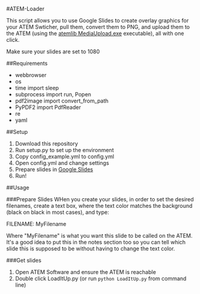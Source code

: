 #ATEM-Loader

This script allows you to use Google Slides to create overlay graphics for your ATEM Swticher, pull them, convert them to PNG, and upload them to the ATEM (using the  [atemlib MediaUpload.exe](https://github.com/mintopia/atemlib) executable), all with one click.

Make sure your slides are set to 1080

##Requirements
- webbrowser
- os
- time import sleep
- subprocess import run, Popen
- pdf2image import convert_from_path
- PyPDF2 import PdfReader
- re
- yaml

##Setup
1. Download this repository
2. Run setup.py to set up the environment
3. Copy config_example.yml to config.yml
4. Open config.yml and change settings 
5. Prepare slides in [Google Slides](https://slides.google.com)
6. Run!


##Usage

###Prepare Slides
WHen you create your slides, in order to set the desired filenames, create a text box, where the text color matches the background (black on black in most cases), and type:

   FILENAME: MyFilename

Where "MyFilename" is what you want this slide to be called on the ATEM. It's a good idea to put this in the notes section too so you can tell which slide this is supposed to be without having to change the text color.


###Get slides
1. Open ATEM Software and ensure the ATEM is reachable
2. Double click LoadItUp.py (or run `python LoadItUp.py` from command line)

